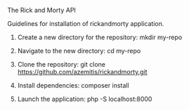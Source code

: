 

The Rick and Morty API

Guidelines for installation of rickandmorty application.

1. Create a new directory for the repository: 
mkdir my-repo

2. Navigate to the new directory: 
cd my-repo

3. Clone the repository: 
git clone https://github.com/azemitis/rickandmorty.git

4. Install dependencies:
composer install

5. Launch the application:
php -S localhost:8000
